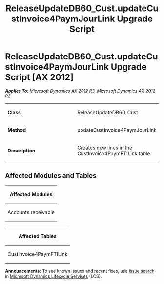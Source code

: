 ﻿---
title: ReleaseUpdateDB60_Cust.updateCustInvoice4PaymJourLink Upgrade Script
TOCTitle: ReleaseUpdateDB60_Cust.updateCustInvoice4PaymJourLink Upgrade Script
ms:assetid: 1655da66-4a7d-7e34-57e2-b73f1a472acc
ms:mtpsurl: https://msdn.microsoft.com/en-us/library/JJ718557(v=AX.60)
ms:contentKeyID: 49706841
ms.date: 05/18/2015
mtps_version: v=AX.60
---

# ReleaseUpdateDB60\_Cust.updateCustInvoice4PaymJourLink Upgrade Script [AX 2012]


_**Applies To:** Microsoft Dynamics AX 2012 R3, Microsoft Dynamics AX 2012 R2_

<table>
<colgroup>
<col style="width: 50%" />
<col style="width: 50%" />
</colgroup>
<tbody>
<tr class="odd">
<td><p><strong>Class</strong></p></td>
<td><p>ReleaseUpdateDB60_Cust</p></td>
</tr>
<tr class="even">
<td><p><strong>Method</strong></p></td>
<td><p>updateCustInvoice4PaymJourLink</p></td>
</tr>
<tr class="odd">
<td><p><strong>Description</strong></p></td>
<td><p>Creates new lines in the CustInvoice4PaymFTILink table.</p></td>
</tr>
</tbody>
</table>


## Affected Modules and Tables

<table>
<colgroup>
<col style="width: 100%" />
</colgroup>
<thead>
<tr class="header">
<th><p>Affected Modules</p></th>
</tr>
</thead>
<tbody>
<tr class="odd">
<td><p>Accounts receivable</p></td>
</tr>
</tbody>
</table>


<table>
<colgroup>
<col style="width: 100%" />
</colgroup>
<thead>
<tr class="header">
<th><p>Affected Tables</p></th>
</tr>
</thead>
<tbody>
<tr class="odd">
<td><p>CustInvoice4PaymFTILink</p></td>
</tr>
</tbody>
</table>

  
**Announcements:** To see known issues and recent fixes, use [Issue search](http://go.microsoft.com/fwlink/?linkid=389258) in [Microsoft Dynamics Lifecycle Services](http://go.microsoft.com/fwlink/?linkid=306505) (LCS).

